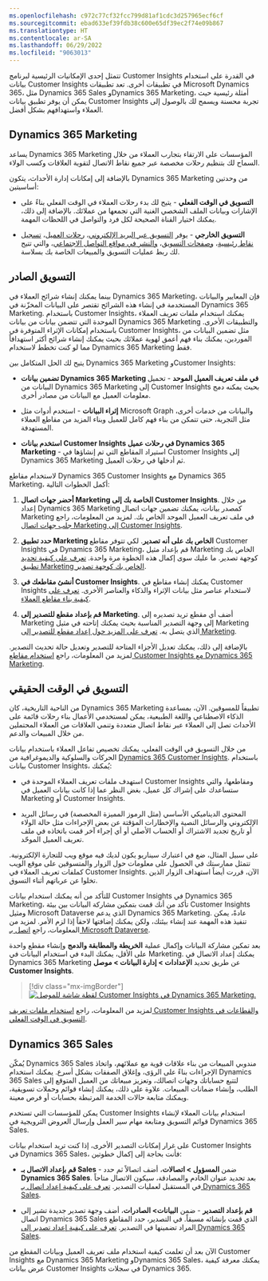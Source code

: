 ```yaml
---
ms.openlocfilehash: c972c77cf32fcc799d81af1cdc3d257965ecf6cf
ms.sourcegitcommit: ebad633ef39fdb38c600e65df39ec2f74e09b867
ms.translationtype: HT
ms.contentlocale: ar-SA
ms.lasthandoff: 06/29/2022
ms.locfileid: "9063013"
---
```

تتمثل إحدى الإمكانيات الرئيسية لبرنامج Customer Insights في القدرة على استخدام بيانات Customer Insights في تطبيقات أخرى. تعد تطبيقات Microsoft Dynamics 365، مثل Dynamics 365 Sales وDynamics 365 Marketing، أمثلة رئيسية حيث يمكن أن يوفر تطبيق بيانات Customer Insights تجربة محسنة ويسمح لك بالوصول إلى العملاء واستهدافهم بشكل أفضل.

## <a name="dynamics-365-marketing"></a>Dynamics 365 Marketing

يساعد Dynamics 365 Marketing المؤسسات على الارتقاء بتجارب العملاء من خلال السماح لك بتنظيم رحلات مخصصة عبر جميع نقاط الاتصال لتقوية العلاقات وكسب الولاء.

بالإضافة إلى إمكانات إدارة الأحداث، يتكون Dynamics 365 Marketing من وحدتين أساسيتين:

- **التسويق في الوقت الفعلي** - يتيح لك بدء رحلات العملاء في الوقت الفعلي بناءً على الإشارات وبيانات الملف الشخصي الغنية التي تجمعها من عملائك. بالإضافة إلى ذلك، يمكنك اختيار القناة الصحيحة لكل فرد والتواصل في اللحظات المهمة.

- **التسويق الخارجي** - يوفر [التسويق عبر البريد الإلكتروني](/dynamics365/marketing/prepare-marketing-emails/?azure-portal=true)، [رحلات العميل](/dynamics365/marketing/customer-journeys-create-automated-campaigns/?azure-portal=true)، [تسجيل نقاط رئيسية](/dynamics365/marketing/set-up-lead-scoring/?azure-portal=true)، [وصفحات التسويق](/dynamics365/marketing/create-deploy-marketing-pages/?azure-portal=true)، [والنشر في مواقع التواصل الاجتماعي](/dynamics365/marketing/social-posting/?azure-portal=true)، والتي تتيح لك ربط عمليات التسويق والمبيعات الخاصة بك بسلاسة.

## <a name="outbound-marketing"></a>التسويق الصادر

بينما يمكنك إنشاء شرائح العملاء في Dynamics 365 Marketing، فإن المعايير والبيانات المستخدمة في إنشاء هذه الشرائح تقتصر على البيانات المخزّنة في Dynamics 365 Marketing. باستخدام Customer Insights، يمكنك استخدام ملفات تعريف العملاء الموحدة التي تتضمن بيانات من بيانات Dynamics 365 Marketing والتطبيقات الأخرى. باستخدام إمكانات الإثراء المتوفرة في Customer Insights، مثل تضمين البيانات من الموردين، يمكنك بناء فهم أعمق لهوية عملائك بحيث يمكنك إنشاء شرائح أكثر استهدافاً مما لو كنت تخطط لاستخدام Dynamics 365 Marketing فقط.

يتيح لك الحل المتكامل بين Dynamics 365 Marketing وCustomer Insights:

- **تضمين بيانات Dynamics 365 Marketing في ملف تعريف العميل الموحد** - تحميل البيانات من Dynamics 365 Marketing إلى Customer Insights بحيث يمكنه دمج معلومات العميل مع البيانات من مصادر أخرى.

- **إثراء البيانات** - استخدم أدوات مثل Microsoft Graph والبيانات من خدمات أخرى، مثل التجربة، حتى تتمكن من بناء فهم كامل للعميل وبناء المزيد من مقاطع العملاء المستهدفة.

- **استخدم بيانات Customer Insights في رحلات عميل Dynamics 365 Marketing** - استيراد المقاطع التي تم إنشاؤها في Customer Insights إلى Dynamics 365 Marketing ثم أدخلها في رحلات العميل.

لاستخدام مقاطع Dynamics 365 Customer Insights مع Dynamics 365 Marketing، أكمل الخطوات التالية:

1. **أحضر جهات اتصال Marketing الخاصة بك إلى Customer Insights**. من خلال إعداد Dynamics 365 Marketing كمصدر بيانات، يمكنك تضمين جهات اتصال Marketing في ملف تعريف العميل الموحد الخاص بك. لمزيد من المعلومات، راجع [جلب جهات اتصال Marketing إلى Customer Insights](/dynamics365/marketing/customer-insights-segments?azure-portal=true#bring-your-marketing-contacts-into-customer-insights).

1. **حدد تطبيق Marketing الخاص بك على أنه تصدير**. لكي تتوفر مقاطع Customer Insights في Dynamics 365 Marketing، قم بإعداد مثيل Marketing الخاص بك كوجهة تصدير. ما عليك سوى إكمال هذه الخطوة مرة واحدة. [تعرف على كيفية تحديد تطبيق Marketing الخاص بك كوجهة تصدير](/dynamics365/marketing/customer-insights-segments?azure-portal=true#set-your-marketing-app-as-an-export-destination-in-customer-insights).

1. **أنشئ مقاطعك في Customer Insights**. يمكنك إنشاء مقاطع في Customer Insights لاستخدام عناصر مثل بيانات الإثراء والذكاء والعناصر الأخرى. [تعرف على كيفية بناء مقاطع العملاء](/dynamics365/marketing/segmentation-lists-subscriptions/?azure-portal=true).

1. **قم بإعداد مقطع للتصدير إلى Marketing**. أضف أي مقطع تريد تصديره إلى Marketing إلى وجهة التصدير المناسبة بحيث يمكنك إتاحته في مثيل Marketing الذي يتصل به. [تعرف على المزيد حول إعداد مقطع للتصدير إلى Marketing](/dynamics365/marketing/customer-insights-segments?azure-portal=true#configure-a-customer-insights-segment-to-export-to-marketing).

بالإضافة إلى ذلك، يمكنك تعديل الأجزاء المتاحة للتصدير وتعديل حالة تحديث التصدير. لمزيد من المعلومات، راجع [استخدام مقاطع Customer Insights مع Dynamics 365 Marketing](/dynamics365/marketing/customer-insights-segments/?azure-portal=true).

## <a name="real-time-marketing"></a>التسويق في الوقت الحقيقي

من الناحية التاريخية، كان Dynamics 365 Marketing تطبيقاً للمسوقين. الآن، بمساعدة الذكاء الاصطناعي واللغة الطبيعية، يمكن لمستخدمي الأعمال بناء رحلات قائمة على الأحداث تصل إلى العملاء عبر نقاط اتصال متعددة وتنمي العلاقات من العملاء المحتملين من خلال المبيعات والدعم.

من خلال التسويق في الوقت الفعلي، يمكنك تخصيص تفاعل العملاء باستخدام بيانات الحركات والسلوكية والديموغرافية من [Dynamics 365 Customer Insights](/dynamics365/customer-insights/?azure-portal=true). باستخدام بيانات Customer Insights، يُمكنك:

- استهدف ملفات تعريف العملاء الموحدة في Customer Insights ومقاطعها، والتي ستساعدك على إشراك كل عميل، بغض النظر عما إذا كانت بيانات العميل في Marketing أو Customer Insights.

- المحتوى الديناميكي الأساسي (مثل الرموز المميزة المخصصة) في رسائل البريد الإلكتروني والرسائل النصية والإخطارات المؤقتة عن بعض الإجراءات مثل حالة الولاء أو تاريخ تجديد الاشتراك أو الحساب الأصلي أو أي إجراء آخر قمت باتخاذه في ملف تعريف العميل الموحّد.

على سبيل المثال، ضع في اعتبارك سيناريو يكون لديك فيه موقع ويب للتجارة الإلكترونية. تتمثل ممارستك في الحصول على معلومات حول الزوار والمتسوقين على موقع الويب كملفات تعريف العملاء في Customer Insights. الآن، قررت أيضاً استهداف الزوار الذين تخلوا عن عرباتهم أثناء التسوق.

للتأكد من أنه يمكنك استخدام بيانات Customer Insights في Dynamics 365 Marketing، تأكد من أنك قمت بتمكين مشاركة البيانات بين بيئة Customer Insights ومثيل Microsoft Dataverse الذي يدعم Dynamics 365 Marketing. عادةً، يمكن تنفيذ هذه المهمة عند إنشاء بيئتك، ولكن يمكنك إضافتها لاحقاً إذا لزم الأمر. لمزيد من المعلومات، راجع [اتصل بـ Microsoft Dataverse](/dynamics365/customer-insights/audience-insights/manage-environments?azure-portal=true#create-an-environment-in-an-existing-organization).

بعد تمكين مشاركة البيانات وإكمال عملية **الخريطة والمطابقة والدمج** وإنشاء مقطع واحدة على الأقل، يمكنك البدء في استخدام البيانات في Marketing. يمكنك إعداد الاتصال في Dynamics 365 Marketing عن طريق تحديد **الإعدادات > إدارة البيانات > موصل Customer Insights**.

> [!div class="mx-imgBorder"]
> [![لقطة شاشة للموصل Customer Insights في Dynamics 365 Marketing.](../media/customer-insights-connector.png)](../media/customer-insights-connector.png#lightbox)

لمزيد من المعلومات، راجع [استخدام ملفات تعريف Customer Insights والقطاعات في التسويق في الوقت الفعلي](/dynamics365/marketing/real-time-marketing-ci-profile?azure-portal=true#set-up-default-properties-for-unified-customer-profiles).

## <a name="dynamics-365-sales"></a>Dynamics 365 Sales

يُمكّن Dynamics 365 Sales مندوبي المبيعات من بناء علاقات قوية مع عملائهم، واتخاذ الإجراءات بناءً على الرؤى، وإغلاق الصفقات بشكل أسرع. يمكنك استخدام Dynamics 365 Sales لتتبع حساباتك وجهات اتصالك، وتعزيز مبيعاتك من العميل المتوقع إلى الطلب، وإنشاء ضمانات المبيعات. علاوة على ذلك، يمكنك إنشاء قوائم وحملات تسويقية، ويمكنك متابعة حالات الخدمة المرتبطة بحسابات أو فرص معينة.

يمكن للمؤسسات التي تستخدم Customer Insights استخدام بيانات العملاء لإنشاء قوائم التسويق ومتابعة مهام سير العمل وإرسال العروض الترويجية في Dynamics 365 Sales.

على غرار إمكانات التصدير الأخرى، إذا كنت تريد استخدام بيانات Customer Insights في Dynamics 365 Sales، فأنت بحاجة إلى إكمال خطوتين:

- **قم بإعداد الاتصال بـ Sales** - ضمن **المسؤول > اتصالات**، أضف اتصالاً ثم حدد **Dynamics 365 Sales**. بعد تحديد عنوان الخادم والمصادقة، سيكون الاتصال متاحاً في المستقبل لعمليات التصدير. [تعرف على كيفية إعداد اتصال بـ Dynamics 365 Sales](/dynamics365/customer-insights/audience-insights/export-dynamics365-sales/?azure-portal=true).

- **قم بإعداد التصدير** - ضمن **البيانات> الصادرات**، أضف وجهة تصدير جديدة تشير إلى اتصال Dynamics 365 Sales الذي قمت بإنشائه مسبقاً. في التصدير، حدد المقاطع المراد تضمينها في التصدير. [تعرف على كيفية إعداد تصدير إلى Dynamics 365 Sales](/dynamics365/customer-insights/audience-insights/export-dynamics365-sales?azure-portal=true#configure-an-export).

الآن بعد أن تعلمت كيفية استخدام ملف تعريف العميل وبيانات المقطع من Customer Insights مع Dynamics 365 Marketing وDynamics 365 Sales، يمكنك معرفة كيفية عرض بيانات Customer Insights في سجلات Dynamics 365.
